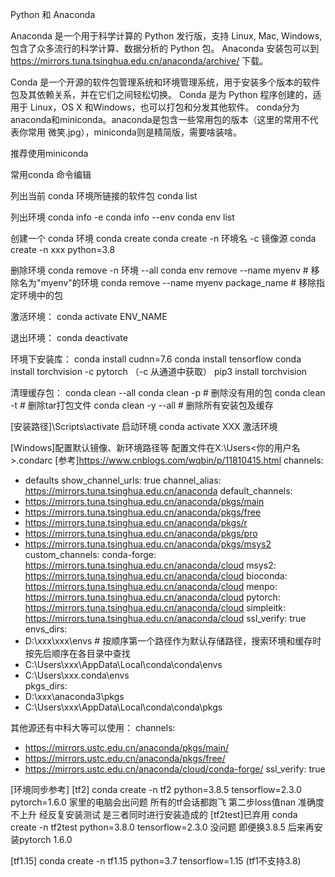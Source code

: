 Python 和 Anaconda

Anaconda 是一个用于科学计算的 Python 发行版，支持 Linux, Mac, Windows, 包含了众多流行的科学计算、数据分析的 Python 包。
Anaconda 安装包可以到 https://mirrors.tuna.tsinghua.edu.cn/anaconda/archive/ 下载。

Conda 是一个开源的软件包管理系统和环境管理系统，用于安装多个版本的软件包及其依赖关系，并在它们之间轻松切换。 Conda 是为 Python 程序创建的，适用于 Linux，OS X 和Windows，也可以打包和分发其他软件。
conda分为anaconda和miniconda。anaconda是包含一些常用包的版本（这里的常用不代表你常用 微笑.jpg），miniconda则是精简版，需要啥装啥。

推荐使用miniconda

常用conda 命令编辑

列出当前 conda 环境所链接的软件包 
conda list

列出环境
conda info -e
conda info --env
conda env list

创建一个 conda 环境
conda create
conda create -n 环境名 -c 镜像源
conda create -n xxx python=3.8

删除环境
conda remove -n 环境 --all
conda env remove --name myenv # 移除名为"myenv"的环境
conda remove --name myenv package_name # 移除指定环境中的包

激活环境：
conda activate ENV_NAME

退出环境：
conda deactivate

环境下安装库：
conda install cudnn=7.6
conda install tensorflow
conda install torchvision -c pytorch （-c 从通道中获取）
pip3 install torchvision

清理缓存包：
conda clean --all
conda clean -p # 删除没有用的包
conda clean -t # 删除tar打包文件
conda clean -y --all # 删除所有安装包及缓存

[安装路径]\Scripts\activate 启动环境
conda activate XXX 激活环境

[Windows]配置默认镜像、新环境路径等 配置文件在X:\Users\<你的用户名>\.condarc
[参考]https://www.cnblogs.com/wqbin/p/11810415.html
channels:
  - defaults
show_channel_urls: true
channel_alias: https://mirrors.tuna.tsinghua.edu.cn/anaconda
default_channels:
  - https://mirrors.tuna.tsinghua.edu.cn/anaconda/pkgs/main
  - https://mirrors.tuna.tsinghua.edu.cn/anaconda/pkgs/free
  - https://mirrors.tuna.tsinghua.edu.cn/anaconda/pkgs/r
  - https://mirrors.tuna.tsinghua.edu.cn/anaconda/pkgs/pro
  - https://mirrors.tuna.tsinghua.edu.cn/anaconda/pkgs/msys2
custom_channels:
  conda-forge: https://mirrors.tuna.tsinghua.edu.cn/anaconda/cloud
  msys2: https://mirrors.tuna.tsinghua.edu.cn/anaconda/cloud
  bioconda: https://mirrors.tuna.tsinghua.edu.cn/anaconda/cloud
  menpo: https://mirrors.tuna.tsinghua.edu.cn/anaconda/cloud
  pytorch: https://mirrors.tuna.tsinghua.edu.cn/anaconda/cloud
  simpleitk: https://mirrors.tuna.tsinghua.edu.cn/anaconda/cloud
ssl_verify: true
envs_dirs:
  - D:\xxx\xxx\envs  # 按顺序第一个路径作为默认存储路径，搜索环境和缓存时按先后顺序在各目录中查找
  - C:\Users\xxx\AppData\Local\conda\conda\envs
  - C:\Users\xxx\.conda\envs                        
pkgs_dirs:
  - D:\xxx\anaconda3\pkgs
  - C:\Users\xxx\AppData\Local\conda\conda\pkgs


其他源还有中科大等可以使用：
channels:
  - https://mirrors.ustc.edu.cn/anaconda/pkgs/main/
  - https://mirrors.ustc.edu.cn/anaconda/pkgs/free/
  - https://mirrors.ustc.edu.cn/anaconda/cloud/conda-forge/
ssl_verify: true

[环境同步参考]
 [tf2] 
    conda create -n tf2 python=3.8.5 tensorflow=2.3.0 pytorch=1.6.0
    家里的电脑会出问题 所有的tf会话都跑飞 第二步loss值nan 准确度不上升 经反复安装测试 是三者同时进行安装造成的
     [tf2test]已弃用
    conda create -n tf2test python=3.8.0 tensorflow=2.3.0
    没问题 即便换3.8.5 后来再安装pytorch 1.6.0

 [tf1.15]
    conda create -n tf1.15 python=3.7 tensorflow=1.15
    (tf1不支持3.8)